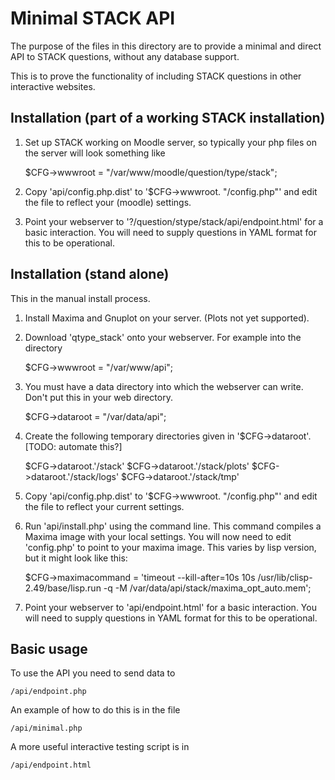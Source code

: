 # Minimal STACK API

The purpose of the files in this directory are to provide a minimal and direct API to STACK questions, without any database support.

This is to prove the functionality of including STACK questions in other interactive websites.

## Installation (part of a working STACK installation)

1. Set up STACK working on Moodle server, so typically your php files on the server will look something like

    $CFG->wwwroot = "/var/www/moodle/question/type/stack";

2. Copy 'api/config.php.dist' to '$CFG->wwwroot. "/config.php"' and edit the file to reflect your (moodle) settings.
3. Point your webserver to '?/question/stype/stack/api/endpoint.html' for a basic interaction.  You will need to supply questions in YAML format for this to be operational.


## Installation (stand alone)

This in the manual install process.

1. Install Maxima and Gnuplot on your server.  (Plots not yet supported).
2. Download 'qtype_stack' onto your webserver.  For example into the directory

    $CFG->wwwroot = "/var/www/api";

3. You must have a data directory into which the webserver can write.  Don't put this in your web directory.

    $CFG->dataroot = "/var/data/api";

4. Create the following temporary directories given in '$CFG->dataroot'.  [TODO: automate this?]

    $CFG->dataroot.'/stack'
    $CFG->dataroot.'/stack/plots'
    $CFG->dataroot.'/stack/logs'
    $CFG->dataroot.'/stack/tmp'

5. Copy 'api/config.php.dist' to '$CFG->wwwroot. "/config.php"' and edit the file to reflect your current settings.
6. Run 'api/install.php' using the command line.  This command compiles a Maxima image with your local settings. You will now need to edit 'config.php' to point to your maxima image.  This varies by lisp version, but it might look like this:

    $CFG->maximacommand = 'timeout --kill-after=10s 10s /usr/lib/clisp-2.49/base/lisp.run -q -M /var/data/api/stack/maxima_opt_auto.mem';

7. Point your webserver to 'api/endpoint.html' for a basic interaction.  You will need to supply questions in YAML format for this to be operational.

## Basic usage

To use the API you need to send data to

    /api/endpoint.php

An example of how to do this is in the file

    /api/minimal.php

A more useful interactive testing script is in

    /api/endpoint.html

